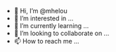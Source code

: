 - 👋 Hi, I’m @mhelou
- 👀 I’m interested in ...
- 🌱 I’m currently learning ...
- 💞️ I’m looking to collaborate on ...
- 📫 How to reach me ...

<!---
mhelou/mhelou is a ✨ special ✨ repository because its `README.md` (this file) appears on your GitHub profile.
You can click the Preview link to take a look at your changes.
--->
